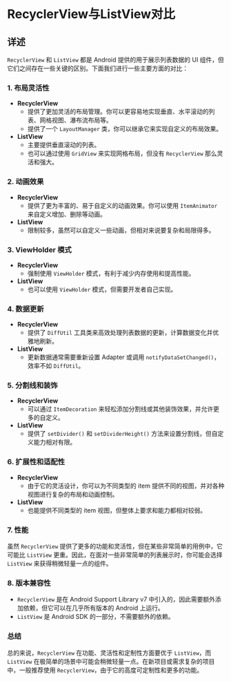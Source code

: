 # RecyclerView与ListView对比

## 详述

`RecyclerView` 和 `ListView` 都是 Android 提供的用于展示列表数据的 UI 组件，但它们之间存在一些关键的区别。下面我们进行一些主要方面的对比：

### 1. 布局灵活性
- **RecyclerView**
  - 提供了更加灵活的布局管理。你可以更容易地实现垂直、水平滚动的列表、网格视图、瀑布流布局等。
  - 提供了一个 `LayoutManager` 类，你可以继承它来实现自定义的布局效果。
- **ListView**
  - 主要提供垂直滚动的列表。
  - 也可以通过使用 `GridView` 来实现网格布局，但没有 `RecyclerView` 那么灵活和强大。

### 2. 动画效果
- **RecyclerView**
  - 提供了更为丰富的、易于自定义的动画效果。你可以使用 `ItemAnimator` 来自定义增加、删除等动画。
- **ListView**
  - 限制较多，虽然可以自定义一些动画，但相对来说要复杂和局限得多。

### 3. ViewHolder 模式
- **RecyclerView**
  - 强制使用 `ViewHolder` 模式，有利于减少内存使用和提高性能。
- **ListView**
  - 也可以使用 `ViewHolder` 模式，但需要开发者自己实现。

### 4. 数据更新
- **RecyclerView**
  - 提供了 `DiffUtil` 工具类来高效处理列表数据的更新，计算数据变化并优雅地刷新。
- **ListView**
  - 更新数据通常需要重新设置 Adapter 或调用 `notifyDataSetChanged()`，效率不如 `DiffUtil`。

### 5. 分割线和装饰
- **RecyclerView**
  - 可以通过 `ItemDecoration` 来轻松添加分割线或其他装饰效果，并允许更多的自定义。
- **ListView**
  - 提供了 `setDivider()` 和 `setDividerHeight()` 方法来设置分割线，但自定义能力相对有限。

### 6. 扩展性和适配性
- **RecyclerView**
  - 由于它的灵活设计，你可以为不同类型的 item 提供不同的视图，并对各种视图进行复杂的布局和动画控制。
- **ListView**
  - 也能提供不同类型的 item 视图，但整体上要求和能力都相对较弱。

### 7. 性能
虽然 `RecyclerView` 提供了更多的功能和灵活性，但在某些非常简单的用例中，它可能比 `ListView` 更重。因此，在面对一些非常简单的列表展示时，你可能会选择 `ListView` 来获得稍微轻量一点的组件。

### 8. 版本兼容性
- `RecyclerView` 是在 Android Support Library v7 中引入的，因此需要额外添加依赖，但它可以在几乎所有版本的 Android 上运行。
- `ListView` 是 Android SDK 的一部分，不需要额外的依赖。

### 总结
总的来说，`RecyclerView` 在功能、灵活性和定制性方面要优于 `ListView`，而 `ListView` 在极简单的场景中可能会稍微轻量一点。在新项目或需求复杂的项目中，一般推荐使用 `RecyclerView`，由于它的高度可定制性和更多的功能。

